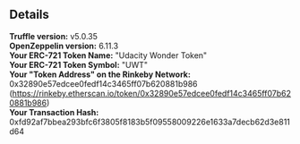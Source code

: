## Details
**Truffle version:** v5.0.35 <br>
**OpenZeppelin version:** 6.11.3 <br>
**Your ERC-721 Token Name:** "Udacity Wonder Token" <br>
**Your ERC-721 Token Symbol:** "UWT" <br>
**Your "Token Address" on the Rinkeby Network:** 0x32890e57edcee0fedf14c3465ff07b620881b986
(https://rinkeby.etherscan.io/token/0x32890e57edcee0fedf14c3465ff07b620881b986) <br>
**Your Transaction Hash:** 0xfd92af7bbea293bfc6f3805f8183b5f09558009226e1633a7decb62d3e811d64 <br>
